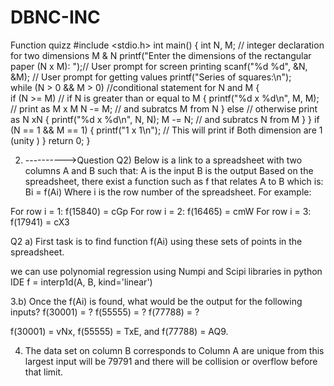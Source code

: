 # DBNC-INC
Function quizz
#include <stdio.h>
int main() 
{
    int N, M;                                                         // integer declaration for two dimensions M & N 
    printf("Enter the dimensions of the rectangular paper (N x M): ");// User prompt for screen printing 
    scanf("%d %d", &N, &M);                                           // User prompt for getting  values 
    printf("Series of squares:\n");     
    while (N > 0 && M > 0)                                             //conditional statement for N and M 
    {  
        if (N >= M)                                                    // if N is greater than or equal to M
        {
            printf("%d x %d\n", M, M);                                // print  as M x M 
            N -= M;                                                   // and subratcs M from N 
        } 
        else                                                          // otherwise print as N xN
        { 
            printf("%d x %d\n", N, N);
            M -= N;                                                  // and subratcs N from M 
        }
    }
    if (N == 1 && M == 1) 
    { 
        printf("1 x 1\n");                                           // This will print if Both dimension are 1 (unity )
    }
    return 0;
}



2. ---------->Question 
 Q2) Below is a link to a spreadsheet with two columns A and B such that:
A is the input
B is the output
Based on the spreadsheet, there exist a function such as  f that relates A to B which is:
Bi = f(Ai)
Where i is the row number of the spreadsheet.
For example:
	
For row i = 1: 				 f(15840) = cGp
For row i = 2:				f(16465) = cmW
For row i = 3:				f(17941) = cX3



Q2 a) First task is to find function f(Ai) using these sets of points in the spreadsheet.

we can use polynomial regression using Numpi and Scipi libraries in python IDE
f = interp1d(A, B, kind='linear')


3.b) Once the f(Ai) is found, what would be the output for the following inputs?
f(30001) = ?
f(55555) = ?
f(77788) = ?

f(30001) = vNx, f(55555) = TxE, and f(77788) = AQ9.



4. The data set on column B corresponds to Column A are unique
   from this largest input will be 79791 and there will be collision or overflow before that limit.
   

